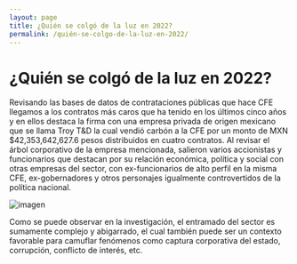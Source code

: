 ```yaml
---
layout: page
title: ¿Quién se colgó de la luz en 2022?
permalink: /quién-se-colgo-de-la-luz-en-2022/
---
```


# ¿Quién se colgó de la luz en 2022?

Revisando las bases de datos de contrataciones públicas que hace CFE llegamos a los contratos más caros que ha tenido en los últimos cinco años y en ellos destaca la firma con una empresa privada de origen mexicano que se llama Troy T&D la cual vendió carbón a la CFE por un monto de MXN $42,353,642,627.6 pesos distribuidos en cuatro contratos. Al revisar el árbol corporativo de la empresa mencionada, salieron varios accionistas y funcionarios que destacan por su relación económica, política y social con otras empresas del sector, con ex-funcionarios de alto perfil en la misma CFE, ex-gobernadores y otros personajes igualmente controvertidos de la política nacional. 

![imagen](https://github.com/ProjectPODER/quien-es-quien-en-la-ien/assets/158624998/0d9309dd-4a96-42ee-ac0b-d5467851649f)


Como se puede observar en la investigación, el entramado del sector es sumamente complejo y abigarrado, el cual también puede ser un contexto favorable para camuflar fenómenos como captura corporativa del estado, corrupción, conflicto de interés, etc.


